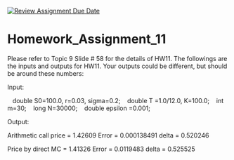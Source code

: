 [![Review Assignment Due Date](https://classroom.github.com/assets/deadline-readme-button-24ddc0f5d75046c5622901739e7c5dd533143b0c8e959d652212380cedb1ea36.svg)](https://classroom.github.com/a/_XMUGgF-)
# Homework_Assignment_11

Please refer to Topic 9 Slide # 58 for the details of HW11. The followings are the inputs and outputs for HW11. Your outputs could be different, but should be around these numbers:

Input:

   double S0=100.0, r=0.03, sigma=0.2;
   double T =1.0/12.0, K=100.0;
   int m=30;
   long N=30000;
   double epsilon =0.001;

Output:

Arithmetic call price = 1.42609
Error = 0.000138491
delta = 0.520246

Price by direct MC = 1.41326
Error = 0.0119483
delta = 0.525525
